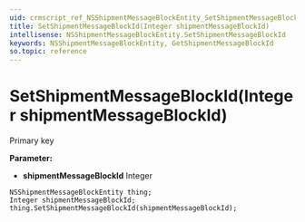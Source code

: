 ```yaml
---
uid: crmscript_ref_NSShipmentMessageBlockEntity_SetShipmentMessageBlockId
title: SetShipmentMessageBlockId(Integer shipmentMessageBlockId)
intellisense: NSShipmentMessageBlockEntity.SetShipmentMessageBlockId
keywords: NSShipmentMessageBlockEntity, GetShipmentMessageBlockId
so.topic: reference
---
```


# SetShipmentMessageBlockId(Integer shipmentMessageBlockId)

Primary key

**Parameter:** 
* **shipmentMessageBlockId** Integer

```crmscript
NSShipmentMessageBlockEntity thing;
Integer shipmentMessageBlockId;
thing.SetShipmentMessageBlockId(shipmentMessageBlockId);
```

